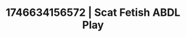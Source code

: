 ---
categories:
- AI-generated
- Cosplay
- Pillow talk
- Flushed skin
- E-girl erotica
- ASMR
- Erotic close-up
- Hands behind back
image: /assets/images/1746634156572.jpg
layout: post
seo:
  description: Featured content with artistic Scat Fetish, ABDL Play. HD images available.
  keywords: Scat Fetish, ABDL Play
  og_image: /assets/images/1746634156572.jpg
  schema_type: VisualArtwork
tags:
- '#1746634156572'
- ABDL Play
- Scat Fetish
title: 1746634156572 | Scat Fetish ABDL Play
---